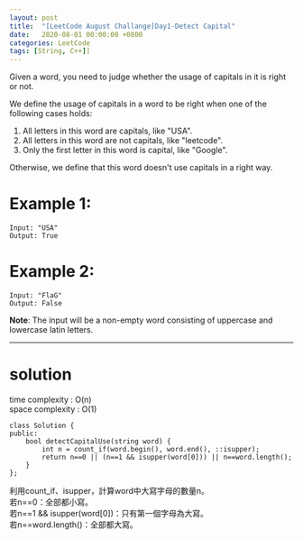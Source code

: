 ```yaml
---
layout: post
title:  "[LeetCode August Challange]Day1-Detect Capital"
date:   2020-08-01 00:00:00 +0800
categories: LeetCode
tags: [String, C++]]
---
```

Given a word, you need to judge whether the usage of capitals in it is right or not.  

We define the usage of capitals in a word to be right when one of the following cases holds:  

1. All letters in this word are capitals, like "USA".
2. All letters in this word are not capitals, like "leetcode".
3. Only the first letter in this word is capital, like "Google".

Otherwise, we define that this word doesn't use capitals in a right way.  

# Example 1:  
	Input: "USA"
	Output: True

# Example 2:  
	Input: "FlaG"
	Output: False

**Note**: The input will be a non-empty word consisting of uppercase and lowercase latin letters.

______________________  

# solution
time complexity : O(n)  
space complexity : O(1)

	class Solution {
	public:
	    bool detectCapitalUse(string word) {
	        int n = count_if(word.begin(), word.end(), ::isupper);
	        return n==0 || (n==1 && isupper(word[0])) || n==word.length();
	    }
	};

利用count_if、isupper，計算word中大寫字母的數量n。  
若n==0：全部都小寫。  
若n==1 && isupper(word[0])：只有第一個字母為大寫。  
若n==word.length()：全部都大寫。